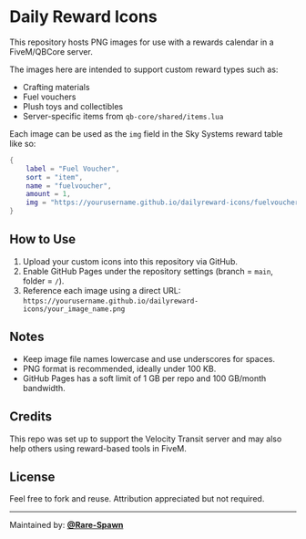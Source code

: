 # Daily Reward Icons

This repository hosts PNG images for use with a rewards calendar in a FiveM/QBCore server.

The images here are intended to support custom reward types such as:

* Crafting materials
* Fuel vouchers
* Plush toys and collectibles
* Server-specific items from `qb-core/shared/items.lua`

Each image can be used as the `img` field in the Sky Systems reward table like so:

```lua
{
    label = "Fuel Voucher",
    sort = "item",
    name = "fuelvoucher",
    amount = 1,
    img = "https://yourusername.github.io/dailyreward-icons/fuelvoucher.png"
}
```

## How to Use

1. Upload your custom icons into this repository via GitHub.
2. Enable GitHub Pages under the repository settings (branch = `main`, folder = `/`).
3. Reference each image using a direct URL:
   `https://yourusername.github.io/dailyreward-icons/your_image_name.png`

## Notes

* Keep image file names lowercase and use underscores for spaces.
* PNG format is recommended, ideally under 100 KB.
* GitHub Pages has a soft limit of 1 GB per repo and 100 GB/month bandwidth.

## Credits

This repo was set up to support the Velocity Transit server and may also help others using reward-based tools in FiveM.

## License

Feel free to fork and reuse. Attribution appreciated but not required.

---

Maintained by: **[@Rare-Spawn](https://github.com/Rare-Spawn)**

